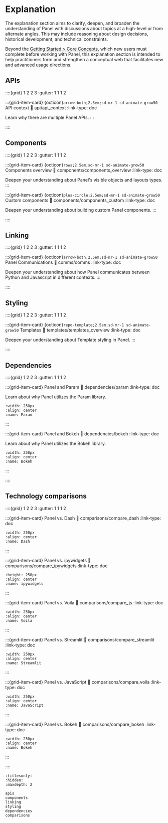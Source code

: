 # Explanation

The explanation section aims to clarify, deepen, and broaden the understanding of Panel with discussions about topics at a high-level or from alternate angles. This may include reasoning about design decisions, historical development, and technical constraints.

Beyond the [Getting Started > Core Concepts](../getting_started/core_concepts.md), which new users must complete before working with Panel, this explanation section is intended to help practitioners form and strengthen a conceptual web that facilitates new and advanced usage directions.

## APIs

::::{grid} 1 2 2 3
:gutter: 1 1 1 2

:::{grid-item-card} {octicon}`arrow-both;2.5em;sd-mr-1 sd-animate-grow50` API context
:link: api/api_context
:link-type: doc

Learn why there are multiple Panel APIs.
:::

::::

## Components

::::{grid} 1 2 2 3
:gutter: 1 1 1 2

:::{grid-item-card} {octicon}`rows;2.5em;sd-mr-1 sd-animate-grow50` Components overview
:link: components/components_overview
:link-type: doc

Deepen your understanding about Panel's visible objects and layouts types.
:::

:::{grid-item-card} {octicon}`plus-circle;2.5em;sd-mr-1 sd-animate-grow50` Custom components
:link: components/components_custom
:link-type: doc

Deepen your understanding about building custom Panel components.
:::

::::

## Linking

::::{grid} 1 2 2 3
:gutter: 1 1 1 2

:::{grid-item-card} {octicon}`arrow-both;2.5em;sd-mr-1 sd-animate-grow50` Panel Communications
:link: comms/comms
:link-type: doc

Deepen your understanding about how Panel communicates between Python and Javascript in different contexts.
:::

::::

## Styling

::::{grid} 1 2 2 3
:gutter: 1 1 1 2

:::{grid-item-card} {octicon}`repo-template;2.5em;sd-mr-1 sd-animate-grow50` Templates
:link: templates/templates_overview
:link-type: doc

Deepen your understanding about Template styling in Panel.
:::

::::
## Dependencies

::::{grid} 1 2 2 3
:gutter: 1 1 1 2

:::{grid-item-card} Panel and Param
:link: dependencies/param
:link-type: doc

Learn about why Panel utilizes the Param library.

```{image} https://assets.holoviz.org/panel/background/dependencies/param_logo_stacked.png
:width: 250px
:align: center
:name: Param
```

:::

:::{grid-item-card} Panel and Bokeh
:link: dependencies/bokeh
:link-type: doc

Learn about why Panel utilizes the Bokeh library.

```{image} https://assets.holoviz.org/panel/background/dependencies/bokeh-icon%405x.png
:width: 250px
:align: center
:name: Bokeh
```

:::

::::

## Technology comparisons

::::{grid} 1 2 2 3
:gutter: 1 1 1 2

:::{grid-item-card} Panel vs. Dash
:link: comparisons/compare_dash
:link-type: doc

```{image} https://assets.holoviz.org/panel/background/comparisons/dash_logo.png
:width: 250px
:align: center
:name: Dash
```

:::

:::{grid-item-card} Panel vs. ipywidgets
:link: comparisons/compare_ipywidgets
:link-type: doc

```{image} https://assets.holoviz.org/panel/background/comparisons/jupyter_logo.png
:height: 250px
:align: center
:name: ipywidgets
```

:::

:::{grid-item-card} Panel vs. Voila
:link: comparisons/compare_js
:link-type: doc

```{image} https://assets.holoviz.org/panel/background/comparisons/voila_logo.webp
:width: 250px
:align: center
:name: Voila
```

:::

:::{grid-item-card} Panel vs. Streamlit
:link: comparisons/compare_streamlit
:link-type: doc

```{image} https://assets.holoviz.org/panel/background/comparisons/streamlit_logo.png
:width: 250px
:align: center
:name: Streamlit
```

:::

:::{grid-item-card} Panel vs. JavaScript
:link: comparisons/compare_voila
:link-type: doc

```{image} https://assets.holoviz.org/panel/background/comparisons/JavaScript_logo.png
:width: 250px
:align: center
:name: JavaScript
```

:::

:::{grid-item-card} Panel vs. Bokeh
:link: comparisons/compare_bokeh
:link-type: doc

```{image} https://assets.holoviz.org/panel/background/dependencies/bokeh-icon%405x.png
:width: 250px
:align: center
:name: Bokeh
```

:::

::::

```{toctree}
:titlesonly:
:hidden:
:maxdepth: 2

apis
components
linking
styling
dependencies
comparisons
```
